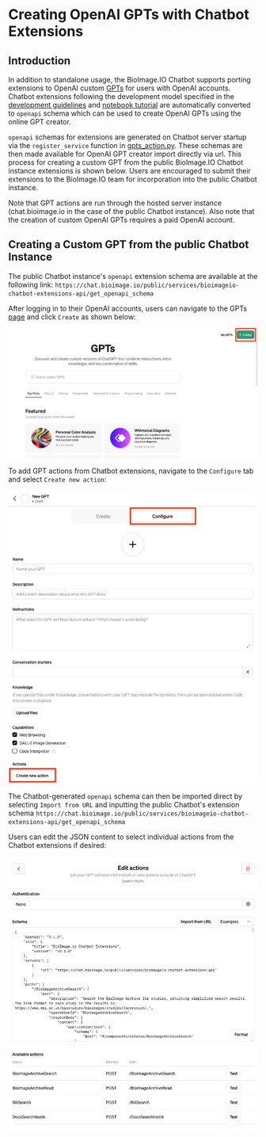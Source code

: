 # Creating OpenAI GPTs with Chatbot Extensions

## Introduction
In addition to standalone usage, the BioImage.IO Chatbot supports porting extensions to OpenAI custom [GPTs](https://chat.openai.com/gpts) for users with OpenAI accounts. Chatbot extensions following the development model specified in the [development guidelines](./development.md) and [notebook tutorial](./bioimage-chatbot-extension-tutorial.ipynb) are automatically converted to `openapi` schema which can be used to create OpenAI GPTs using the online GPT creator. 

`openapi` schemas for extensions are generated on Chatbot server startup via the `register_service` function in  [gpts_action.py](../bioimageio_chatbot/gpts_action.py). These schemas are then made available for OpenAI GPT creator import directly via url. This process for creating a custom GPT from the public BioImage.IO Chatbot instance extensions is shown below. Users are encouraged to submit their extensions to the BioImage.IO team for incorporation into the public Chatbot instance. 

Note that GPT actions are run through the hosted server instance (chat.bioimage.io in the case of the public Chatbot instance). Also note that the creation of custom OpenAI GPTs requires a paid OpenAI account. 

## Creating a Custom GPT from the public Chatbot Instance
The public Chatbot instance's `openapi` extension schema are available at the following link: `https://chat.bioimage.io/public/services/bioimageio-chatbot-extensions-api/get_openapi_schema`

After logging in to their OpenAI accounts, users can navigate to the GPTs [page](https://chat.openai.com/gpts) and click `Create` as shown below:

![gpt_landing_page](./screenshots/gpts_landing_page.png)

To add GPT actions from Chatbot extensions, navigate to the `Configure` tab and select `Create new action`:

![configure_gpt](./screenshots/configure_gpt.png)

The Chatbot-generated `openapi` schema can then be imported direct by selecting `Import from URL` and inputting the public Chatbot's extension schema `https://chat.bioimage.io/public/services/bioimageio-chatbot-extensions-api/get_openapi_schema`

Users can edit the JSON content to select individual actions from the Chatbot extensions if desired:

![gpts_json](./screenshots/gpts_json.png)






